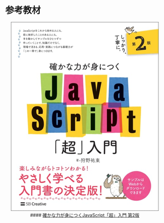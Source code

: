# 参考教材

<div style="text-align: center;">
  <a href="https://www.sbcr.jp/product/4815601577/"><img src="./images/front-cover.jpg"></a>
  #### <a href="https://www.sbcr.jp/product/4815601577/">確かな力が身につくJavaScript「超」入門 第2版</a>
</div>